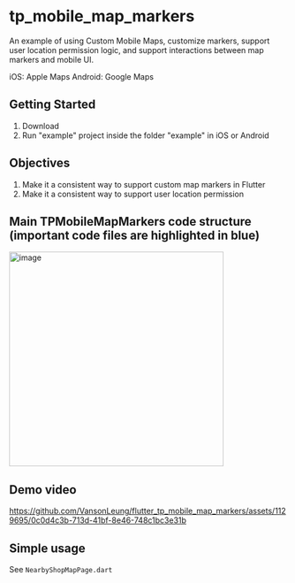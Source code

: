 # tp_mobile_map_markers

An example of using Custom Mobile Maps, customize markers, support user location permission logic, and support interactions between map markers and mobile UI.

iOS: Apple Maps
Android: Google Maps

## Getting Started

1. Download
2. Run "example" project inside the folder "example" in iOS or Android


## Objectives

1. Make it a consistent way to support custom map markers in Flutter
2. Make it a consistent way to support user location permission

## Main TPMobileMapMarkers code structure (important code files are highlighted in blue)

<img width="388" alt="image" src="https://github.com/VansonLeung/flutter_tp_mobile_map_markers/assets/1129695/a68c0721-6504-46ac-878d-246dc37ab8e6">



## Demo video



https://github.com/VansonLeung/flutter_tp_mobile_map_markers/assets/1129695/0c0d4c3b-713d-41bf-8e46-748c1bc3e31b





## Simple usage

See ```NearbyShopMapPage.dart```


